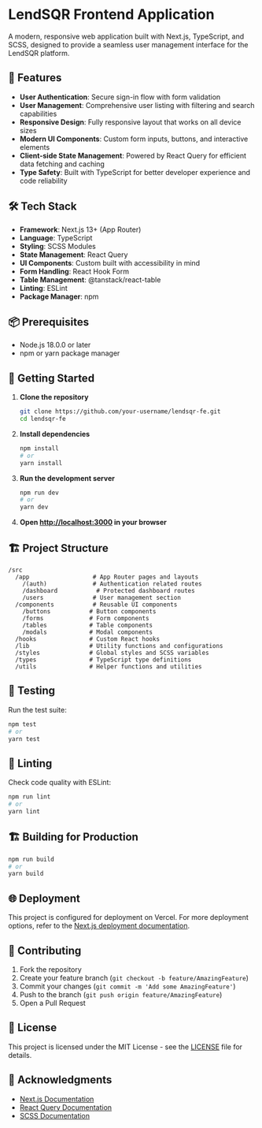# LendSQR Frontend Application

A modern, responsive web application built with Next.js, TypeScript, and SCSS, designed to provide a seamless user management interface for the LendSQR platform.

## 🚀 Features

- **User Authentication**: Secure sign-in flow with form validation
- **User Management**: Comprehensive user listing with filtering and search capabilities
- **Responsive Design**: Fully responsive layout that works on all device sizes
- **Modern UI Components**: Custom form inputs, buttons, and interactive elements
- **Client-side State Management**: Powered by React Query for efficient data fetching and caching
- **Type Safety**: Built with TypeScript for better developer experience and code reliability

## 🛠️ Tech Stack

- **Framework**: Next.js 13+ (App Router)
- **Language**: TypeScript
- **Styling**: SCSS Modules
- **State Management**: React Query
- **UI Components**: Custom built with accessibility in mind
- **Form Handling**: React Hook Form
- **Table Management**: @tanstack/react-table
- **Linting**: ESLint
- **Package Manager**: npm

## 📦 Prerequisites

- Node.js 18.0.0 or later
- npm or yarn package manager

## 🚀 Getting Started

1. **Clone the repository**
   ```bash
   git clone https://github.com/your-username/lendsqr-fe.git
   cd lendsqr-fe
   ```

2. **Install dependencies**
   ```bash
   npm install
   # or
   yarn install
   ```

3. **Run the development server**
   ```bash
   npm run dev
   # or
   yarn dev
   ```

4. **Open [http://localhost:3000](http://localhost:3000) in your browser**

## 🏗️ Project Structure

```
/src
  /app                  # App Router pages and layouts
    /(auth)             # Authentication related routes
    /dashboard           # Protected dashboard routes
    /users              # User management section
  /components           # Reusable UI components
    /buttons           # Button components
    /forms             # Form components
    /tables            # Table components
    /modals            # Modal components
  /hooks               # Custom React hooks
  /lib                 # Utility functions and configurations
  /styles              # Global styles and SCSS variables
  /types               # TypeScript type definitions
  /utils               # Helper functions and utilities
```

## 🧪 Testing

Run the test suite:

```bash
npm test
# or
yarn test
```

## 🧹 Linting

Check code quality with ESLint:

```bash
npm run lint
# or
yarn lint
```

## 🏗️ Building for Production

```bash
npm run build
# or
yarn build
```

## 🌐 Deployment

This project is configured for deployment on Vercel. For more deployment options, refer to the [Next.js deployment documentation](https://nextjs.org/docs/app/building-your-application/deploying).

## 🤝 Contributing

1. Fork the repository
2. Create your feature branch (`git checkout -b feature/AmazingFeature`)
3. Commit your changes (`git commit -m 'Add some AmazingFeature'`)
4. Push to the branch (`git push origin feature/AmazingFeature`)
5. Open a Pull Request

## 📄 License

This project is licensed under the MIT License - see the [LICENSE](LICENSE) file for details.

## 🙏 Acknowledgments

- [Next.js Documentation](https://nextjs.org/docs)
- [React Query Documentation](https://tanstack.com/query/latest)
- [SCSS Documentation](https://sass-lang.com/documentation)
